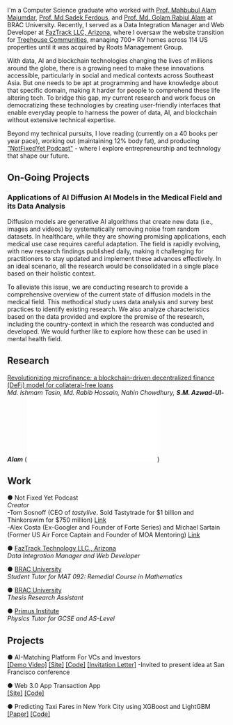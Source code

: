 I'm a Computer Science graduate who worked with [Prof. Mahbubul Alam Majumdar](https://www.bracu.ac.bd/about/people/mahbubul-alam-majumdar-phd), [Prof. Md Sadek Ferdous](https://scholar.google.co.uk/citations?user=DnQAee0AAAAJ&hl=en), and [Prof. Md. Golam Rabiul Alam](https://scholar.google.com/citations?user=t4GrJR4AAAAJ&hl=en) at BRAC University. Recently, I served as a Data Integration Manager and  Web Developer at [FazTrack LLC, Arizona](https://faztrack.com/), where I oversaw the website transition for [Treehouse Communities](https://rootsmg.com/), managing 700+ RV homes across 114 US properties until it was acquired by Roots Management Group.

With data, AI and blockchain technologies changing the lives of millions around the globe, there is a growing need to make these innovations accessible, particularly in social and medical contexts across Southeast Asia. But one needs to be apt at programming and have knowledge about that specific domain, making it harder for people to comprehend these life altering tech. To bridge this gap, my current research and work focus on democratizing these technologies by creating user-friendly interfaces that enable everyday people to harness the power of data, AI, and blockchain without extensive technical expertise.

Beyond my technical pursuits, I love reading (currently on a 40 books per year pace), working out (maintaining 12% body fat), and producing ["NotFixedYet Podcast"](https://www.instagram.com/reel/C7qJdT0yI-Y/?utm_source=ig_web_copy_link&igsh=MzRlODBiNWFlZA==) - where I explore entrepreneurship and technology that shape our future.

## On-Going Projects

### Applications of AI Diffusion AI Models in the Medical Field and its Data Analysis
Diffusion models are generative AI algorithms that create new data (i.e., images and videos) by systematically removing noise from random datasets. In healthcare, while they are showing promising applications, each medical use case requires careful adaptation. The field is rapidly evolving, with new research findings published daily, making it challenging for practitioners to stay updated and implement these advances effectively. In an ideal scenario, all the research would be consolidated in a single place based on their holistic context.

To alleviate this issue, we are conducting research to provide a comprehensive overview of the current state of diffusion models in the medical field. This methodical study uses data analysis and survey best practices to identify existing research. We also analyze characteristics based on the data provided and explore the premise of the research, including the country-context in which the research was conducted and developed. We would further like to explore how these can be used in mental health field. 


## Research
[Revolutionizing microfinance: a blockchain-driven decentralized finance (DeFi) model for collateral-free loans](https://dspace.bracu.ac.bd/xmlui/handle/10361/21985)  
*Md. Ishmam Tasin, Md. Rabib Hossain, Nahin Chowdhury, <strong>S.M. Azwad-Ul-Alam</strong>*
(![IEEE Manuscript](assets/manuscripts/microfinance.pdf))

## Work
● Not Fixed Yet Podcast       
*Creator*                       
-Tom Sosnoff 
(CEO of *tastylive*. Sold Tastytrade for $1 billion and Thinkorswim for $750 million) [Link]((https://www.instagram.com/reel/C7qJdT0yI-Y/))                   
-Alex Costa (Ex-Googler and Founder of Forte Series) and Michael Sartain (Former US Air Force Captain and Founder of MOA Mentoring) [Link](https://www.instagram.com/reel/C3de6C-yide/)

● [FazTrack Technology LLC., Arizona](https://faztrack.com/)              
*Data Integration Manager and Web Developer*

● [BRAC University](https://www.bracu.ac.bd/)                           
*Student Tutor for MAT 092: Remedial Course in Mathematics*                                                          

● [BRAC University](https://www.bracu.ac.bd/)                          
*Thesis Research Assistant*    

● [Primus Institute](https://www.facebook.com/PrimusInstitution)                                                 
*Physics Tutor for GCSE and AS-Level*

## Projects
● AI-Matching Platform For VCs and Investors                     
[[Demo Video]](https://www.instagram.com/reel/C9e6pG2hoMz/) [[Site]](https://youthventureai.streamlit.app/) [[Code]](https://github.com/Fahim-Azwad/youthventure.ai) [[Invitation Letter]](assets/invitation/buildspace.jpg)
-Invited to present idea at San Francisco conference

● Web 3.0 App Transaction App                                                       
[[Site]](https://web3-app-windows-azwad-fahim.vercel.app/) [[Code]](https://github.com/Fahim-Azwad/web3-app)       

● Predicting Taxi Fares in New York City using XGBoost and LightGBM                                                      
[[Paper]](https://github.com/errhythm/NYCTaxiFarePred/blob/main/Paper/Paper.pdf) [[Code]](https://github.com/errhythm/NYCTaxiFarePred/tree/main)			              	                          

<!-- 
<span style="font-size:18px;">[Blog](./blog.html)</span> for fun.
-->

<!-- 
<span style="font-size:18px;">[Miscellaneous](./miscellaneous.html)</span> to de-stress.
-->

